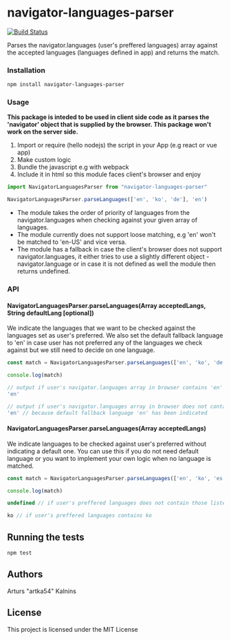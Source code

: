 # navigator-languages-parser

[![Build Status](https://travis-ci.org/artka54/navigator-languages-parser.svg?branch=master)](https://travis-ci.org/artka54/navigator-languages-parser)

Parses the navigator.languages (user's preffered languages) array against the accepted languages (languages defined in app) and returns the match.

### Installation


```bash
npm install navigator-languages-parser
```


### Usage

**This package is inteded to be used in client side code as it parses the 'navigator' object that is supplied by the browser. This package won't work on the server side.**

1. Import or require (hello nodejs) the script in your App (e.g react or vue app)
2. Make custom logic
3. Bundle the javascript e.g with webpack
4. Include it in html so this module faces client's browser and enjoy

```javascript
import NavigatorLanguagesParser from "navigator-languages-parser"

NavigatorLanguagesParser.parseLanguages(['en', 'ko', 'de'], 'en')
```

* The module takes the order of priority of languages from the navigator.languages when checking against your given array of languages.
* The module currently does not support loose matching, e.g 'en' won't be matched to 'en-US' and vice versa.
* The module has a fallback in case the client's browser does not support navigator.languages, it either tries to use a slightly different object - navigator.language or in case it is not defined as well the module then returns undefined.

### API

#### NavigatorLanguagesParser.parseLanguages(Array acceptedLangs, String defaultLang [optional])

We indicate the languages that we want to be checked against the languages set as user's preferred. We also set the default fallback language to 'en' in case user has not preferred any of the languages we check against but we still need to decide on one language.

```javascript
const match = NavigatorLanguagesParser.parseLanguages(['en', 'ko', 'de'], 'en')

console.log(match)

// output if user's navigator.languages array in browser contains 'en' as a preferred language
'en'

// output if user's navigator.languages array in browser does not contain any of our accepted languages as a preferred language
'en' // because default fallback language 'en' has been indicated
```



#### NavigatorLanguagesParser.parseLanguages(Array acceptedLangs)

We indicate languages to be checked against user's preferred without indicating a default one.
You can use this if you do not need default language or you want to implement your own logic when no language is matched.

```javascript
const match = NavigatorLanguagesParser.parseLanguages(['en', 'ko', 'es'])

console.log(match)

undefined // if user's preffered languages does not contain those listed by us and there is no default fallback language indicated

ko // if user's preffered languages contains ko

```



## Running the tests

```bash
npm test
```

## Authors

Arturs "artka54" Kalnins

## License

This project is licensed under the MIT License 